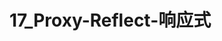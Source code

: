 # 17_Proxy-Reflect-响应式

<script setup>
import pdf from '../components/pdf.vue'
</script>

<pdf path="17_Proxy-Reflect-响应式" />
